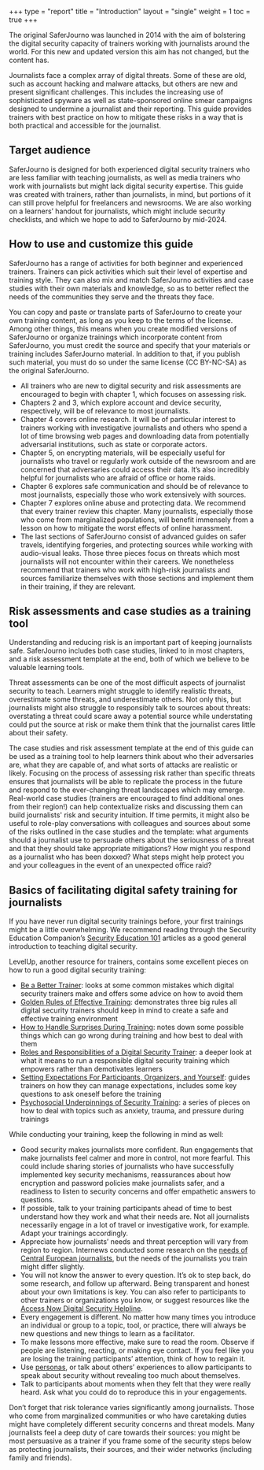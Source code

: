 +++
type = "report"
title = "Introduction"
layout = "single"
weight = 1
toc = true
+++


The original SaferJourno was launched in 2014 with the aim of bolstering the digital security capacity of trainers working with journalists around the world. For this new and updated version this aim has not changed, but the content has.

Journalists face a complex array of digital threats. Some of these are old, such as account hacking and malware attacks, but others are new and present significant challenges. This includes the increasing use of sophisticated spyware as well as state-sponsored online smear campaigns designed to undermine a journalist and their reporting. This guide provides trainers with best practice on how to mitigate these risks in a way that is both practical and accessible for the journalist.

## Target audience

SaferJourno is designed for both experienced digital security trainers who are less familiar with teaching journalists, as well as media trainers who work with journalists but might lack digital security expertise.
This guide was created with trainers, rather than journalists, in mind, but portions of it can still prove helpful for freelancers and newsrooms. We are also working on a learners’ handout for journalists, which might include security checklists, and which we hope to add to SaferJourno by mid-2024.

## How to use and customize this guide

SaferJourno has a range of activities for both beginner and experienced trainers. Trainers can pick activities which suit their level of expertise and training style. They can also mix and match SaferJourno activities and case studies with their own materials and knowledge, so as to better reflect the needs of the communities they serve and the threats they face.

You can copy and paste or translate parts of SaferJourno to create your own training content, as long as you keep to the terms of the license. Among other things, this means when you create modified versions of SaferJourno or organize trainings which incorporate content from SaferJourno, you must credit the source and specify that your materials or training includes SaferJourno material. In addition to that, if you publish such material, you must do so under the same license (CC BY-NC-SA) as the original SaferJourno.

- All trainers who are new to digital security and risk assessments are encouraged to begin with chapter 1, which focuses on assessing risk.
- Chapters 2 and 3, which explore account and device security, respectively, will be of relevance to most journalists.
- Chapter 4 covers online research. It will be of particular interest to trainers working with investigative journalists and others who spend a lot of time browsing web pages and downloading data from potentially adversarial institutions, such as state or corporate actors.
- Chapter 5, on encrypting materials, will be especially useful for journalists who travel or regularly work outside of the newsroom and are concerned that adversaries could access their data. It’s also incredibly helpful for journalists who are afraid of office or home raids.
- Chapter 6 explores safe communication and should be of relevance to most journalists, especially those who work extensively with sources.
- Chapter 7 explores online abuse and protecting data. We recommend that every trainer review this chapter. Many journalists, especially those who come from marginalized populations, will benefit immensely from a lesson on how to mitigate the worst effects of online harassment.
- The last sections of SaferJourno consist of advanced guides on safer travels, identifying forgeries, and protecting sources while working with audio-visual leaks. Those three pieces focus on threats which most journalists will not encounter within their careers. We nonetheless recommend that trainers who work with high-risk journalists and sources familiarize themselves with those sections and implement them in their training, if they are relevant.

## Risk assessments and case studies as a training tool

Understanding and reducing risk is an important part of keeping journalists safe. SaferJourno includes both case studies, linked to in most chapters, and a risk assessment template at the end, both of which we believe to be valuable learning tools.

Threat assessments can be one of the most difficult aspects of journalist security to teach. Learners might struggle to identify realistic threats, overestimate some threats, and underestimate others. Not only this, but journalists might also struggle to responsibly talk to sources about threats: overstating a threat could scare away a potential source while understating could put the source at risk or make them think that the journalist cares little about their safety.

The case studies and risk assessment template at the end of this guide can be used as a training tool to help learners think about who their adversaries are, what they are capable of, and what sorts of attacks are realistic or likely. Focusing on the process of assessing risk rather than specific threats ensures that journalists will be able to replicate the process in the future and respond to the ever-changing threat landscapes which may emerge. Real-world case studies (trainers are encouraged to find additional ones from their region!) can help contextualize risks and discussing them can build journalists' risk and security intuition. If time permits, it might also be useful to role-play conversations with colleagues and sources about some of the risks outlined in the case studies and the template: what arguments should a journalist use to persuade others about the seriousness of a threat and that they should take appropriate mitigations? How might you respond as a journalist who has been doxxed? What steps might help protect you and your colleagues in the event of an unexpected office raid?

## Basics of facilitating digital safety training for journalists

If you have never run digital security trainings before, your first trainings might be a little overwhelming. We recommend reading through the Security Education Companion’s [Security Education 101](https://www.securityeducationcompanion.org/articles) articles as a good general introduction to teaching digital security.

LevelUp, another resource for trainers, contains some excellent pieces on how to run a good digital security training:
- [Be a Better Trainer](https://level-up.cc/you-the-trainer/be-a-better-trainer/): looks at some common mistakes which digital security trainers make and offers some advice on how to avoid them
- [Golden Rules of Effective Training](https://level-up.cc/you-the-trainer/golden-rules-of-effective-training/): demonstrates three big rules all digital security trainers should keep in mind to create a safe and effective training environment
- [How to Handle Surprises During Training](https://level-up.cc/you-the-trainer/how-to-handle-surprises-during-training/): notes down some possible things which can go wrong during training and how best to deal with them
- [Roles and Responsibilities of a Digital Security Trainer](https://level-up.cc/you-the-trainer/roles-and-responsibilities-of-a-digital-security-trainer/): a deeper look at what it means to run a responsible digital security training which empowers rather than demotivates learners
- [Setting Expectations For Participants, Organizers, and Yourself](https://level-up.cc/you-the-trainer/setting-expectations-for-participants-organizers-and-yourself/): guides trainers on how they can manage expectations, includes some key questions to ask oneself before the training
- [Psychosocial Underpinnings of Security Training](https://level-up.cc/before-an-event/psychosocial-underpinnings-of-security-training/): a series of pieces on how to deal with topics such as anxiety, trauma, and pressure during trainings


While conducting your training, keep the following in mind as well: 
- Good security makes journalists more confident. Run engagements that make journalists feel calmer and more in control, not more fearful. This could include sharing stories of journalists who have successfully implemented key security mechanisms, reassurances about how encryption and password policies make journalists safer, and a readiness to listen to security concerns and offer empathetic answers to questions.
- If possible, talk to your training participants ahead of time to best understand how they work and what their needs are. Not all journalists necessarily engage in a lot of travel or investigative work, for example. Adapt your trainings accordingly.
- Appreciate how journalists’ needs and threat perception will vary from region to region. Internews conducted some research on the [needs of Central European journalists](https://internews.org/blog/charting-the-security-needs-of-central-european-journalists/), but the needs of the journalists you train might differ slightly.
- You will not know the answer to every question. It’s ok to step back, do some research, and follow up afterward. Being transparent and honest about your own limitations is key. You can also refer to participants to other trainers or organizations you know, or suggest resources like the [Access Now Digital Security Helpline](https://www.accessnow.org/help/).
- Every engagement is different. No matter how many times you introduce an individual or group to a topic, tool, or practice, there will always be new questions and new things to learn as a facilitator.
- To make lessons more effective, make sure to read the room. Observe if people are listening, reacting, or making eye contact. If you feel like you are losing the training participants’ attention, think of how to regain it.
- Use [personas](https://usable.tools/blog/2019-09-13-usable-personas/), or talk about others’ experiences to allow participants to speak about security without revealing too much about themselves.
- Talk to participants about moments when they felt that they were really heard. Ask what you could do to reproduce this in your engagements.

Don’t forget that risk tolerance varies significantly among journalists. Those who come from marginalized communities or who have caretaking duties might have completely different security concerns and threat models. Many journalists feel a deep duty of care towards their sources: you might be most persuasive as a trainer if you frame some of the security steps below as protecting journalists, their sources, and their wider networks (including family and friends).

